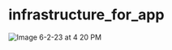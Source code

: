 # infrastructure_for_app


![Image 6-2-23 at 4 20 PM](https://github.com/Acerock1/infrastructure_for_app/assets/105067655/c5fd61f4-5a11-4d43-b6f5-507562b0b48c)
